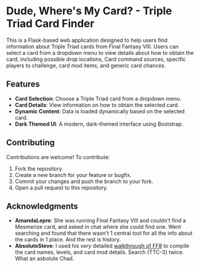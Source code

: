 # Dude, Where's My Card? - Triple Triad Card Finder

This is a Flask-based web application designed to help users find information about Triple Triad cards from Final Fantasy VIII. Users can select a card from a dropdown menu to view details about how to obtain the card, including possible drop locations, Card command sources, specific players to challenge, card mod items, and generic card chances.

## Features

- **Card Selection**: Choose a Triple Triad card from a dropdown menu.
- **Card Details**: View information on how to obtain the selected card.
- **Dynamic Content**: Data is loaded dynamically based on the selected card.
- **Dark Themed UI**: A modern, dark-themed interface using Bootstrap.

## Contributing

Contributions are welcome! To contribute:

1. Fork the repository.
2. Create a new branch for your feature or bugfix.
3. Commit your changes and push the branch to your fork.
4. Open a pull request to this repository.

## Acknowledgments

- **AmandaLepre**: She was running Final Fantasy VIII and couldn't find a Mesmerize card, and asked in chat where she could find one.  Went searching and found that there wasn't 1 central tool for all the info about the cards in 1 place.  And the rest is history.
- **AbsoluteSteve**: I used his *very* detailed [walkthrough of FF8](https://gamefaqs.gamespot.com/ps/197343-final-fantasy-viii/faqs/51741) to compile the card names, levels, and card mod details.  Search {TTC-3} twice.  What an asbolute Chad.
